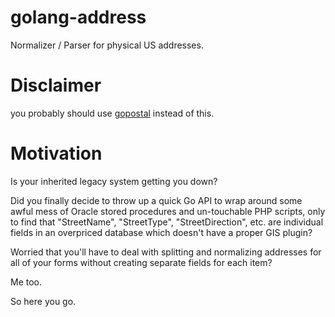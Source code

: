 # golang-address

Normalizer / Parser for physical US addresses.

# Disclaimer

you probably should use [gopostal](https://github.com/openvenues/gopostal) instead of this.

# Motivation

Is your inherited legacy system getting you down?

Did you finally decide to throw up a quick Go API to wrap around some awful mess of Oracle stored procedures and un-touchable PHP scripts, only to find that "StreetName", "StreetType", "StreetDirection", etc. are individual fields in an overpriced database which doesn't have a proper GIS plugin?

Worried that you'll have to deal with splitting and normalizing addresses for all of your forms without creating separate fields for each item?

Me too.

So here you go.

